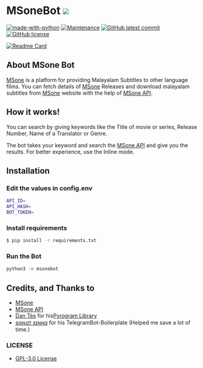 

# MSoneBot <a href="https://t.me/msonesubsbot" ><img src="https://img.shields.io/badge/Test%20Here-MSone%20Bot-blue.svg?logo=telegram" /> </a>


[![made-with-python](https://img.shields.io/badge/Made%20with-Python-1f425f.svg)](https://www.python.org/) [![Maintenance](https://img.shields.io/badge/Maintained%3F-yes-green.svg)](https://GitHub.com/anzilr/MSoneBot/graphs/commit-activity) [![GitHub latest commit](https://badgen.net/github/last-commit/anzilr/MSoneBot/master)]([https://GitHub.com/anzilr/MSoneBot/commit/master](https://github.com/anzilr/MSoneBot/commit/master)) [![GitHub license](https://badgen.net/github/license/anzilr/MSoneBot)](https://github.com/anzilr/MSoneBot/blob/master/LICENSE)

[![Readme Card](https://github-readme-stats.vercel.app/api/pin/?username=anzilr&repo=MSoneBot&theme=github_dark)](https://github.com/anzilr/MSoneBot)


## About MSone Bot

[MSone](https://malayalamsubtitles.org/) is a platform for providing Malayalam Subtitles to other language films. You can fetch details of [MSone](https://malayalamsubtitles.org/) Releases and download malayalam subtitles from [MSone](https://malayalamsubtitles.org/) website with the help of [MSone API](https://msoneapi.up.railway.app/).

## How it works!

You can search by giving keywords like the Title of movie or series, Release Number, Name of a Translator or Genre.

The bot takes your keyword and search the [MSone API](https://msoneapi.up.railway.app/) and give you the results. For better experience, use the Inline mode.


## Installation

### Edit the values in config.env
```sh
API_ID=
API_HASH=
BOT_TOKEN=
```

### Install requirements
```sh
$ pip install -r requirements.txt
```

### Run the Bot

```sh
python3 -m msonebot
```

## Credits, and Thanks to

* [MSone](https://malayalamsubtitles.org/)
* [MSone API](https://msoneapi.up.railway.app/)
* [Dan Tès](https://telegram.dog/haskell) for his[Pyrogram Library](https://github.com/pyrogram/pyrogram)
* [sαɴᴊɪᴛ sɪɴʜα](https://github.com/sanjit-sinha) for his TelegramBot-Boilerplate (Helped me save a lot of time.)
### LICENSE
- [ GPL-3.0 License](https://github.com/anzilr/MSoneBot/blob/master/LICENSE)
